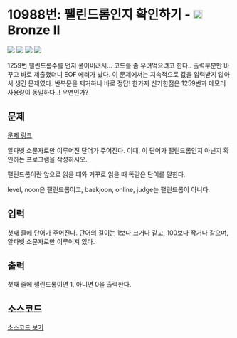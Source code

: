 # 10988번: 팰린드롬인지 확인하기 - <img src="https://static.solved.ac/tier_small/4.svg" style="height:20px" /> Bronze II

<!-- performance -->

![](https://img.shields.io/badge/Python-3670A0?style=flat-square&logo=python&logoColor=white) ![](https://img.shields.io/badge/BOJ-Passed-Success?style=flat-square) ![](https://img.shields.io/badge/Memory_Usage-34906KB-informational?style=flat-square) ![](https://img.shields.io/badge/Time_Spend-64ms-informational?style=flat-square)

1259번 팰린드롬수를 먼저 풀어버려서... 코드를 좀 우려먹으려고 한다..
출력부분만 바꾸고 바로 제출했더니 EOF 에러가 났다. 이 문제에서는 지속적으로 값을 입력받지 않아서 생긴 문제였다.
반복문을 제거하니 바로 정답!
한가지 신기한점은 1259번과 메모리 사용량이 동일하다..! 우연인가?

<!-- end -->

## 문제

[문제 링크](https://boj.kr/10988)


<p>알파벳 소문자로만 이루어진 단어가 주어진다. 이때, 이 단어가 팰린드롬인지 아닌지 확인하는 프로그램을 작성하시오.</p>

<p>팰린드롬이란 앞으로 읽을 때와 거꾸로 읽을 때 똑같은 단어를 말한다.&nbsp;</p>

<p>level, noon은 팰린드롬이고, baekjoon, online, judge는 팰린드롬이 아니다.</p>



## 입력

첫째 줄에 단어가 주어진다. 단어의 길이는 1보다 크거나 같고, 100보다 작거나 같으며, 알파벳 소문자로만 이루어져 있다.

## 출력

첫째 줄에 팰린드롬이면 1, 아니면 0을 출력한다.

## 소스코드

[소스코드 보기](팰린드롬인지%20확인하기.py)